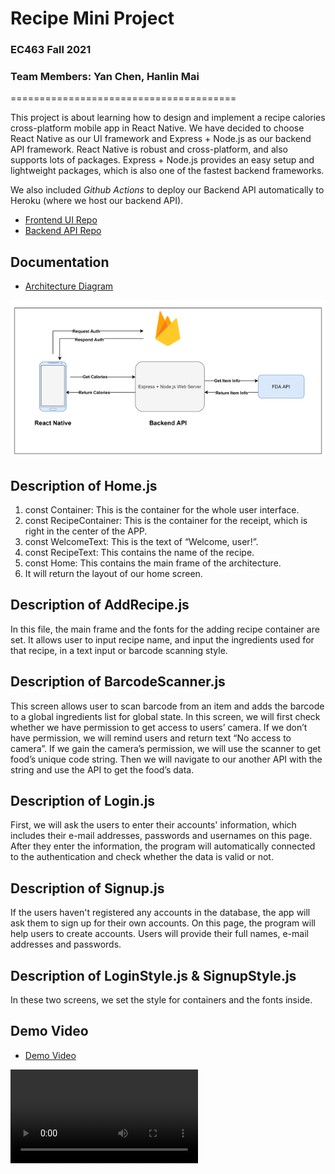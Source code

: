 # **Recipe Mini Project**

### EC463 Fall 2021
### Team Members: Yan Chen, Hanlin Mai

=======================================

This project is about learning how to design and implement a recipe calories cross-platform mobile app in React Native. We have decided to choose React Native as our UI framework and Express + Node.js as our backend API framework. React Native is robust and cross-platform, and also supports lots of packages. Express + Node.js provides an easy setup and lightweight packages, which is also one of the fastest backend frameworks.

We also included *Github Actions* to deploy our Backend API automatically to Heroku (where we host our backend API).

* [Frontend UI Repo](https://github.com/yanchen01/recipe-mini-project-ui)
* [Backend API Repo](https://github.com/yanchen01/recipe-mini-project-api)

## Documentation
* [Architecture Diagram](architecture_diagram.png)
<img src="architecture_diagram.png">

## Description of Home.js
1. const Container: This is the container for the whole user interface.
2. const RecipeContainer: This is the container for the receipt, which is right in the center of the APP.
3. const WelcomeText: This is the text of “Welcome, user!”.
4. const RecipeText: This contains the name of the recipe.
5. const Home: This contains the main frame of the architecture.
6. It will return the layout of our home screen.

## Description of AddRecipe.js
In this file, the main frame and the fonts for the adding recipe container are set. It allows user to input recipe name, and input the ingredients used for that recipe, in a text input or barcode scanning style.

## Description of BarcodeScanner.js
This screen allows user to scan barcode from an item and adds the barcode to a global ingredients list for global state. In this screen, we will first check whether we have permission to get access to users’ camera. If we don’t have permission, we will remind users and return text “No access to camera”. If we gain the camera’s permission, we will use the scanner to get food’s unique code string. Then we will navigate to our another API with the string and use the API to get the food’s data.

## Description of Login.js
First, we will ask the users to enter their accounts' information, which includes their e-mail addresses, passwords and usernames on this page. After they enter the information, the program will automatically connected to the authentication and check whether the data is valid or not.

## Description of Signup.js
If the users haven't registered any accounts in the database, the app will ask them to sign up for their own accounts. On this page, the program will help users to create accounts. Users will provide their full names, e-mail addresses and passwords.

## Description of LoginStyle.js & SignupStyle.js
In these two screens, we set the style for containers and the fonts inside.

## Demo Video
* [Demo Video](Demo_Video.mp4)
<video src="Demo_Video.mp4">
